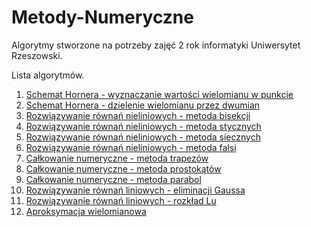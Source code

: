 # Metody-Numeryczne
Algorytmy stworzone na potrzeby zajęć 2 rok informatyki Uniwersytet Rzeszowski.  
  
Lista algorytmów.
  
1. [Schemat Hornera - wyznaczanie wartości wielomianu w punkcie](https://github.com/piotranon/Metody-Numeryczne/blob/master/src/main/java/Lab1/Zad1.java)
1. [Schemat Hornera - dzielenie wielomianu przez dwumian](https://github.com/piotranon/Metody-Numeryczne/blob/master/src/main/java/Lab1/Zad2.java)
1. [Rozwiązywanie równań nieliniowych - metoda bisekcji](https://github.com/piotranon/Metody-Numeryczne/blob/master/src/main/java/Lab1/Zad3.java)
1. [Rozwiązywanie równań nieliniowych - metoda stycznych](https://github.com/piotranon/Metody-Numeryczne/blob/master/src/main/java/Lab1/Zad4.java)
1. [Rozwiązywanie równań nieliniowych - metoda siecznych](https://github.com/piotranon/Metody-Numeryczne/blob/master/src/main/java/Lab1/Zad5.java)
1. [Rozwiązywanie równań nieliniowych - metoda falsi](https://github.com/piotranon/Metody-Numeryczne/blob/master/src/main/java/Lab1/Zad6.java)
1. [Całkowanie numeryczne - metoda trapezów](https://github.com/piotranon/Metody-Numeryczne/blob/master/src/main/java/Lab1/Zad7.java)
1. [Całkowanie numeryczne - metoda prostokątów](https://github.com/piotranon/Metody-Numeryczne/blob/master/src/main/java/Lab1/Zad8.java)
1. [Całkowanie numeryczne - metoda parabol](https://github.com/piotranon/Metody-Numeryczne/blob/master/src/main/java/Lab1/Zad9.java)
1. [Rozwiązywanie równań liniowych - eliminacji Gaussa](https://github.com/piotranon/Metody-Numeryczne/blob/master/src/main/java/Lab1/Zad10.java)
1. [Rozwiązywanie równań liniowych - rozkład Lu](https://github.com/piotranon/Metody-Numeryczne/blob/master/src/main/java/Lab1/Zad11.java)
1. [Aproksymacja wielomianowa](https://github.com/piotranon/Metody-Numeryczne/blob/master/src/main/java/Lab1/Zad12.java)
